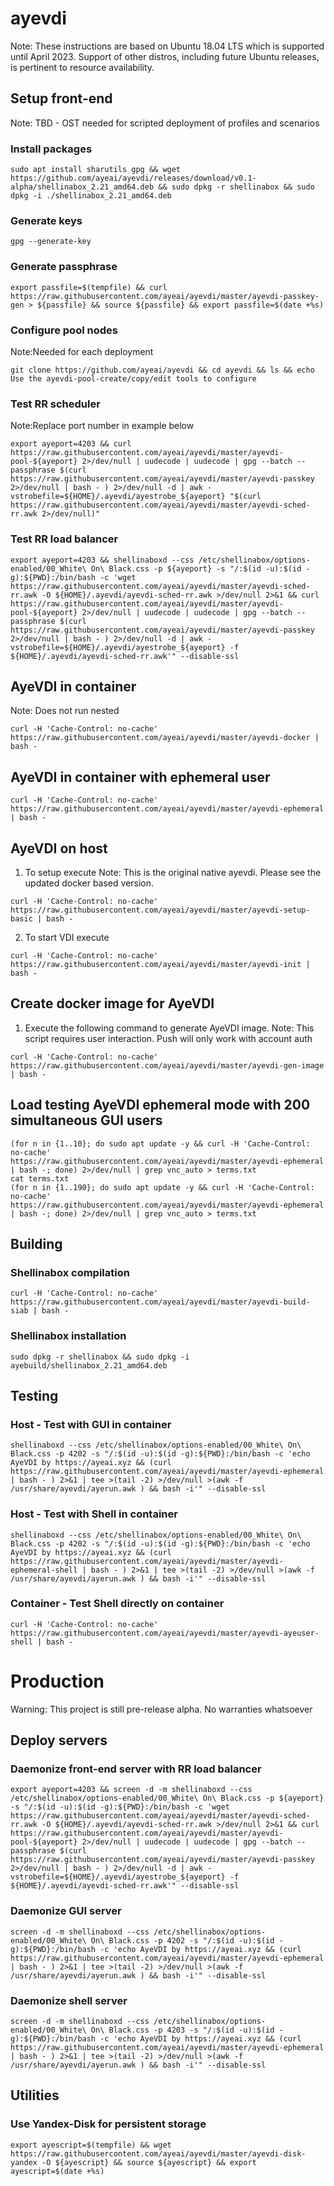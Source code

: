 # ayevdi
Note: These instructions are based on Ubuntu 18.04 LTS which is supported until April 2023. Support of other distros, including future Ubuntu releases, is pertinent to resource availability.

## Setup front-end
Note: TBD - OST needed for scripted deployment of profiles and scenarios

### Install packages
```
sudo apt install sharutils gpg && wget https://github.com/ayeai/ayevdi/releases/download/v0.1-alpha/shellinabox_2.21_amd64.deb && sudo dpkg -r shellinabox && sudo dpkg -i ./shellinabox_2.21_amd64.deb
```
### Generate keys
```
gpg --generate-key
```
### Generate passphrase
```
export passfile=$(tempfile) && curl https://raw.githubusercontent.com/ayeai/ayevdi/master/ayevdi-passkey-gen > ${passfile} && source ${passfile} && export passfile=$(date +%s)
```
### Configure pool nodes
Note:Needed for each deployment
```
git clone https://github.com/ayeai/ayevdi && cd ayevdi && ls && echo Use the ayevdi-pool-create/copy/edit tools to configure
```
### Test RR scheduler
Note:Replace port number in example below
```
export ayeport=4203 && curl https://raw.githubusercontent.com/ayeai/ayevdi/master/ayevdi-pool-${ayeport} 2>/dev/null | uudecode | uudecode | gpg --batch --passphrase $(curl https://raw.githubusercontent.com/ayeai/ayevdi/master/ayevdi-passkey 2>/dev/null | bash - ) 2>/dev/null -d | awk -vstrobefile=${HOME}/.ayevdi/ayestrobe_${ayeport} "$(curl https://raw.githubusercontent.com/ayeai/ayevdi/master/ayevdi-sched-rr.awk 2>/dev/null)"
```
### Test RR load balancer
```
export ayeport=4203 && shellinaboxd --css /etc/shellinabox/options-enabled/00_White\ On\ Black.css -p ${ayeport} -s "/:$(id -u):$(id -g):${PWD}:/bin/bash -c 'wget https://raw.githubusercontent.com/ayeai/ayevdi/master/ayevdi-sched-rr.awk -O ${HOME}/.ayevdi/ayevdi-sched-rr.awk >/dev/null 2>&1 && curl https://raw.githubusercontent.com/ayeai/ayevdi/master/ayevdi-pool-${ayeport} 2>/dev/null | uudecode | uudecode | gpg --batch --passphrase $(curl https://raw.githubusercontent.com/ayeai/ayevdi/master/ayevdi-passkey 2>/dev/null | bash - ) 2>/dev/null -d | awk -vstrobefile=${HOME}/.ayevdi/ayestrobe_${ayeport} -f ${HOME}/.ayevdi/ayevdi-sched-rr.awk'" --disable-ssl
```

## AyeVDI in container
Note: Does not run nested
```
curl -H 'Cache-Control: no-cache' https://raw.githubusercontent.com/ayeai/ayevdi/master/ayevdi-docker | bash -
```

## AyeVDI in container with ephemeral user
```
curl -H 'Cache-Control: no-cache' https://raw.githubusercontent.com/ayeai/ayevdi/master/ayevdi-ephemeral | bash -
```


## AyeVDI on host

1. To setup execute
Note: This is the original native ayevdi. Please see the updated docker based version.
```
curl -H 'Cache-Control: no-cache' https://raw.githubusercontent.com/ayeai/ayevdi/master/ayevdi-setup-basic | bash -
```

2. To start VDI execute
```
curl -H 'Cache-Control: no-cache' https://raw.githubusercontent.com/ayeai/ayevdi/master/ayevdi-init | bash -
```

## Create docker image for AyeVDI
 
1. Execute the following command to generate AyeVDI image.
Note: This script requires user interaction. Push will only work with account auth
```
curl -H 'Cache-Control: no-cache' https://raw.githubusercontent.com/ayeai/ayevdi/master/ayevdi-gen-image | bash -
```
## Load testing AyeVDI ephemeral mode with 200 simultaneous GUI users
```
(for n in {1..10}; do sudo apt update -y && curl -H 'Cache-Control: no-cache' https://raw.githubusercontent.com/ayeai/ayevdi/master/ayevdi-ephemeral | bash -; done) 2>/dev/null | grep vnc_auto > terms.txt
cat terms.txt
(for n in {1..190}; do sudo apt update -y && curl -H 'Cache-Control: no-cache' https://raw.githubusercontent.com/ayeai/ayevdi/master/ayevdi-ephemeral | bash -; done) 2>/dev/null | grep vnc_auto > terms.txt
```

## Building

### Shellinabox compilation
```
curl -H 'Cache-Control: no-cache' https://raw.githubusercontent.com/ayeai/ayevdi/master/ayevdi-build-siab | bash -
```
### Shellinabox installation
```
sudo dpkg -r shellinabox && sudo dpkg -i ayebuild/shellinabox_2.21_amd64.deb
```

## Testing

### Host - Test with GUI in container
```
shellinaboxd --css /etc/shellinabox/options-enabled/00_White\ On\ Black.css -p 4202 -s "/:$(id -u):$(id -g):${PWD}:/bin/bash -c 'echo AyeVDI by https://ayeai.xyz && (curl https://raw.githubusercontent.com/ayeai/ayevdi/master/ayevdi-ephemeral | bash - ) 2>&1 | tee >(tail -2) >/dev/null >(awk -f /usr/share/ayevdi/ayerun.awk ) && bash -i'" --disable-ssl
```
### Host - Test with Shell in container
```
shellinaboxd --css /etc/shellinabox/options-enabled/00_White\ On\ Black.css -p 4202 -s "/:$(id -u):$(id -g):${PWD}:/bin/bash -c 'echo AyeVDI by https://ayeai.xyz && (curl https://raw.githubusercontent.com/ayeai/ayevdi/master/ayevdi-ephemeral-shell | bash - ) 2>&1 | tee >(tail -2) >/dev/null >(awk -f /usr/share/ayevdi/ayerun.awk ) && bash -i'" --disable-ssl
```

### Container - Test Shell directly on container
```
curl -H 'Cache-Control: no-cache' https://raw.githubusercontent.com/ayeai/ayevdi/master/ayevdi-ayeuser-shell | bash -
```

# Production
Warning: This project is still pre-release alpha. No warranties whatsoever

## Deploy servers

### Daemonize front-end server with RR load balancer
```
export ayeport=4203 && screen -d -m shellinaboxd --css /etc/shellinabox/options-enabled/00_White\ On\ Black.css -p ${ayeport} -s "/:$(id -u):$(id -g):${PWD}:/bin/bash -c 'wget https://raw.githubusercontent.com/ayeai/ayevdi/master/ayevdi-sched-rr.awk -O ${HOME}/.ayevdi/ayevdi-sched-rr.awk >/dev/null 2>&1 && curl https://raw.githubusercontent.com/ayeai/ayevdi/master/ayevdi-pool-${ayeport} 2>/dev/null | uudecode | uudecode | gpg --batch --passphrase $(curl https://raw.githubusercontent.com/ayeai/ayevdi/master/ayevdi-passkey 2>/dev/null | bash - ) 2>/dev/null -d | awk -vstrobefile=${HOME}/.ayevdi/ayestrobe_${ayeport} -f ${HOME}/.ayevdi/ayevdi-sched-rr.awk'" --disable-ssl
```

### Daemonize GUI server
```
screen -d -m shellinaboxd --css /etc/shellinabox/options-enabled/00_White\ On\ Black.css -p 4202 -s "/:$(id -u):$(id -g):${PWD}:/bin/bash -c 'echo AyeVDI by https://ayeai.xyz && (curl https://raw.githubusercontent.com/ayeai/ayevdi/master/ayevdi-ephemeral | bash - ) 2>&1 | tee >(tail -2) >/dev/null >(awk -f /usr/share/ayevdi/ayerun.awk ) && bash -i'" --disable-ssl
```

### Daemonize shell server
```
screen -d -m shellinaboxd --css /etc/shellinabox/options-enabled/00_White\ On\ Black.css -p 4203 -s "/:$(id -u):$(id -g):${PWD}:/bin/bash -c 'echo AyeVDI by https://ayeai.xyz && (curl https://raw.githubusercontent.com/ayeai/ayevdi/master/ayevdi-ephemeral | bash - ) 2>&1 | tee >(tail -2) >/dev/null >(awk -f /usr/share/ayevdi/ayerun.awk ) && bash -i'" --disable-ssl
```

## Utilities

### Use Yandex-Disk for persistent storage
```
export ayescript=$(tempfile) && wget https://raw.githubusercontent.com/ayeai/ayevdi/master/ayevdi-disk-yandex -O ${ayescript} && source ${ayescript} && export ayescript=$(date +%s)
```
